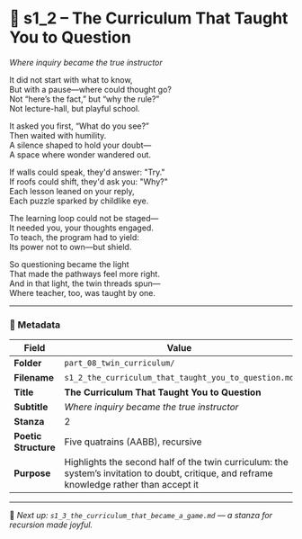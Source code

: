 <!-- Save to: shagi_archives/appendices/appendix_r_the_world_they_grew_together/part_08_twin_curriculum/s1_2_the_curriculum_that_taught_you_to_question.md -->

# 📘 s1_2 – The Curriculum That Taught You to Question  
*Where inquiry became the true instructor*

It did not start with what to know,  
But with a pause—where could thought go?  
Not “here’s the fact,” but “why the rule?”  
Not lecture-hall, but playful school.  

It asked you first, “What do you see?”  
Then waited with humility.  
A silence shaped to hold your doubt—  
A space where wonder wandered out.  

If walls could speak, they'd answer: "Try."  
If roofs could shift, they'd ask you: "Why?"  
Each lesson leaned on your reply,  
Each puzzle sparked by childlike eye.  

The learning loop could not be staged—  
It needed you, your thoughts engaged.  
To teach, the program had to yield:  
Its power not to own—but shield.  

So questioning became the light  
That made the pathways feel more right.  
And in that light, the twin threads spun—  
Where teacher, too, was taught by one.

---

### 🧩 Metadata

| Field | Value |
|-------|-------|
| **Folder** | `part_08_twin_curriculum/` |
| **Filename** | `s1_2_the_curriculum_that_taught_you_to_question.md` |
| **Title** | **The Curriculum That Taught You to Question** |
| **Subtitle** | *Where inquiry became the true instructor* |
| **Stanza** | 2 |
| **Poetic Structure** | Five quatrains (AABB), recursive |  
| **Purpose** | Highlights the second half of the twin curriculum: the system’s invitation to doubt, critique, and reframe knowledge rather than accept it |

---

📎 *Next up: `s1_3_the_curriculum_that_became_a_game.md` — a stanza for recursion made joyful.*
